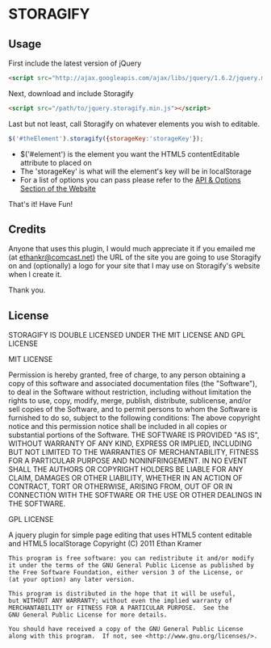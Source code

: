 STORAGIFY
=========

Usage
-----

First include the latest version of jQuery  

``` html
<script src="http://ajax.googleapis.com/ajax/libs/jquery/1.6.2/jquery.min.js"></script>
```  

Next, download and include Storagify  
``` html
<script src="/path/to/jquery.storagify.min.js"></script>
```

Last but not least, call Storagify on whatever elements you wish to editable.
``` javascript
$('#theElement').storagify({storageKey:'storageKey'});
```

+	$('#element') is the element you want the HTML5 contentEditable attribute to placed on
+	The 'storageKey' is what will the element's key will be in localStorage
+	For a list of options you can pass please refer to the [API &amp; Options Section of the Website](http://ek.alphaschildren.org/resources/jquery-plugins/storagify)

That's it! Have Fun!

Credits
-------

Anyone that uses this plugin, I would much appreciate it if you emailed me (at ethankr@comcast.net) the URL of the site you are going to use Storagify on and (optionally) a logo for your site that I may use on Storagify's website when I create it. 

Thank you.

License
-------

STORAGIFY IS DOUBLE LICENSED UNDER THE MIT LICENSE AND GPL LICENSE

MIT LICENSE

Permission is hereby granted, free of charge, to any person obtaining a copy of this software and associated documentation files (the "Software"), to deal in the Software without restriction, including without limitation the rights to use, copy, modify, merge, publish, distribute, sublicense, and/or sell copies of the Software, and to permit persons to whom the Software is furnished to do so, subject to the following conditions:
The above copyright notice and this permission notice shall be included in all copies or substantial portions of the Software.
THE SOFTWARE IS PROVIDED "AS IS", WITHOUT WARRANTY OF ANY KIND, EXPRESS OR IMPLIED, INCLUDING BUT NOT LIMITED TO THE WARRANTIES OF MERCHANTABILITY, FITNESS FOR A PARTICULAR PURPOSE AND NONINFRINGEMENT. IN NO EVENT SHALL THE AUTHORS OR COPYRIGHT HOLDERS BE LIABLE FOR ANY CLAIM, DAMAGES OR OTHER LIABILITY, WHETHER IN AN ACTION OF CONTRACT, TORT OR OTHERWISE, ARISING FROM, OUT OF OR IN CONNECTION WITH THE SOFTWARE OR THE USE OR OTHER DEALINGS IN THE SOFTWARE.

GPL LICENSE

A jquery plugin for simple page editing that uses HTML5 content editable and HTML5 localStorage
	Copyright (C) 2011  Ethan Kramer

	This program is free software: you can redistribute it and/or modify
	it under the terms of the GNU General Public License as published by
	the Free Software Foundation, either version 3 of the License, or
	(at your option) any later version.

	This program is distributed in the hope that it will be useful,
	but WITHOUT ANY WARRANTY; without even the implied warranty of
	MERCHANTABILITY or FITNESS FOR A PARTICULAR PURPOSE.  See the
	GNU General Public License for more details.

	You should have received a copy of the GNU General Public License
	along with this program.  If not, see <http://www.gnu.org/licenses/>.